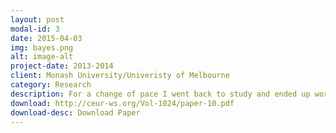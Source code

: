 ```yaml
---
layout: post
modal-id: 3
date: 2015-04-03
img: bayes.png
alt: image-alt
project-date: 2013-2014
client: Monash University/Univeristy of Melbourne
category: Research
description: For a change of pace I went back to study and ended up working as a research assistant for a while.  We ended up publishing a <a href="http://ceur-ws.org/Vol-1024/paper-10.pdf">paper</a> at a UAI workshop.
download: http://ceur-ws.org/Vol-1024/paper-10.pdf
download-desc: Download Paper 
---
```

